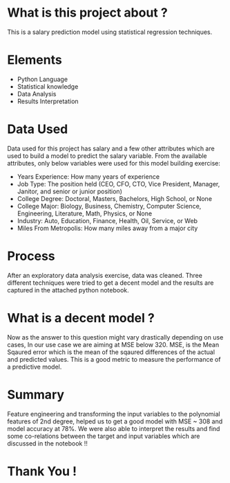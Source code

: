 # What is this project about ?

This is a salary prediction model using statistical regression techniques.

# Elements 

- Python Language
- Statistical knowledge
- Data Analysis
- Results Interpretation

# Data Used

Data used for this project has salary and a few other attributes which are used to build a model to predict the salary variable.
From the available attributes, only below variables were used for this model building exercise:

* Years Experience: How many years of experience
* Job Type: The position held (CEO, CFO, CTO, Vice President, Manager, Janitor, and senior or junior position)
* College Degree: Doctoral, Masters, Bachelors, High School, or None
* College Major: Biology, Business, Chemistry, Computer Science, Engineering, Literature, Math, Physics, or None
* Industry: Auto, Education, Finance, Health, Oil, Service, or Web
* Miles From Metropolis: How many miles away from a major city

# Process

After an exploratory data analysis exercise, data was cleaned.
Three different techniques were tried to get a decent model and the results are captured in the attached python notebook.

# What is a decent model ?

Now as the answer to this question might vary drastically depending on use cases, In our use case we are aiming at MSE below 320.
MSE, is the Mean Sqaured error which is the mean of the sqaured differences of the actual and predicted values.
This is a good metric to measure the performance of a predictive model.

# Summary

Feature engineering and transforming the input variables to the polynomial features of 2nd degree, helped us to get a good model with MSE ~ 308 and model accuracy at 78%.
We were also able to interpret the results and find some co-relations between the target and input variables which are discussed in the notebook !!

# Thank You !
